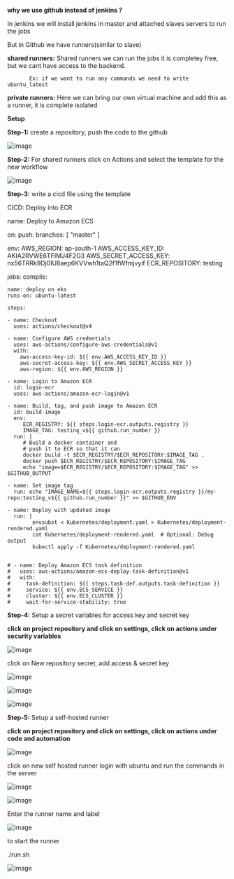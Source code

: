 **why we use github instead of jenkins ?**

In jenkins we will install jenkins in master and attached slaves servers to run the jobs

But in Github we have runners(similar to slave)

**shared runners:** Shared runners we can run the jobs it is completey free, but we cant have access to the backend.
           
           Ex: if we want to run any commands we need to write ubuntu_latest

**private runners:**  Here we can bring our own virtual machine and add this as a runner, it is complete isolated

          
**Setup**

**Step-1:** create a repository, push the code to the github 

![image](https://github.com/user-attachments/assets/7d588f7e-7053-4b5d-a099-5fc81d3676b1)

**Step-2:** For shared runners click on Actions and select the template for the new workflow

![image](https://github.com/user-attachments/assets/e858b7eb-c9ac-42f9-9e6b-e077b1871b91)

**Step-3:** write a cicd file using the template

CICD: Deploy into ECR 

name: Deploy to Amazon ECS

on:
  push:
    branches: [ "master" ]

env:
  AWS_REGION: ap-south-1
  AWS_ACCESS_KEY_ID: AKIA2RVWE6TFIMJ4F2G3
  AWS_SECRET_ACCESS_KEY: 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
  ECR_REPOSITORY: testing

jobs:
  compile:
  
    name: deploy on eks
    runs-on: ubuntu-latest

    steps:
    
    - name: Checkout
      uses: actions/checkout@v4
      
    - name: Configure AWS credentials
      uses: aws-actions/configure-aws-credentials@v1
      with:
        aws-access-key-id: ${{ env.AWS_ACCESS_KEY_ID }}
        aws-secret-access-key: ${{ env.AWS_SECRET_ACCESS_KEY }}
        aws-region: ${{ env.AWS_REGION }}

    - name: Login to Amazon ECR
      id: login-ecr
      uses: aws-actions/amazon-ecr-login@v1

    - name: Build, tag, and push image to Amazon ECR
      id: build-image
      env:
         ECR_REGISTRY: ${{ steps.login-ecr.outputs.registry }}
         IMAGE_TAG: testing_v${{ github.run_number }}
      run: |
         # Build a docker container and
         # push it to ECR so that it can
         docker build -t $ECR_REGISTRY/$ECR_REPOSITORY:$IMAGE_TAG .
         docker push $ECR_REGISTRY/$ECR_REPOSITORY:$IMAGE_TAG
         echo "image=$ECR_REGISTRY/$ECR_REPOSITORY:$IMAGE_TAG" >> $GITHUB_OUTPUT

    - name: Set image tag
      run: echo "IMAGE_NAME=${{ steps.login-ecr.outputs.registry }}/my-repo:testing_v${{ github.run_number }}" >> $GITHUB_ENV

    - name: Deploy with updated image
      run: |
            envsubst < Kubernetes/deployment.yaml > Kubernetes/deployment-rendered.yaml
            cat Kubernetes/deployment-rendered.yaml  # Optional: Debug output
            kubectl apply -f Kubernetes/deployment-rendered.yaml

  
    # - name: Deploy Amazon ECS task definition
    #   uses: aws-actions/amazon-ecs-deploy-task-definition@v1
    #   with:
    #     task-definition: ${{ steps.task-def.outputs.task-definition }}
    #     service: ${{ env.ECS_SERVICE }}
    #     cluster: ${{ env.ECS_CLUSTER }}
    #     wait-for-service-stability: true

**Step-4:** Setup a secret variables for access key and secret key 

**click on project repository and click on settings, click on actions under security variables**

 ![image](https://github.com/user-attachments/assets/107eb804-1622-4de8-abb6-a3c465dbab29)

click on New repository secret, add access & secret key

![image](https://github.com/user-attachments/assets/1a0d4c5d-2fb2-458d-a57d-7dd4ef1d5f02)

![image](https://github.com/user-attachments/assets/433c9c91-be30-4125-aaca-12191c9d35f1)

![image](https://github.com/user-attachments/assets/c19adb46-7406-48b2-bf43-d1f2c46cb27f)

**Step-5:** Setup a self-hosted runner

**click on project repository and click on settings, click on actions under code and automation**

![image](https://github.com/user-attachments/assets/c5dfa6ad-de80-461a-b018-55c32791cf5b)

click on new self hosted runner login with ubuntu and run the commands in the server

![image](https://github.com/user-attachments/assets/3c3359b0-63d0-4a27-95b0-8ae41287d346)

![image](https://github.com/user-attachments/assets/4ecb5052-e6c6-48d9-9a9e-cc36bf119409)

Enter the runner name and label 

![image](https://github.com/user-attachments/assets/11df2afa-df74-47a8-b4a1-6feb140c9b97)

to start the runner 

./run.sh

![image](https://github.com/user-attachments/assets/e67b6a82-efd3-4ae3-8af3-ecf4b877e388)



